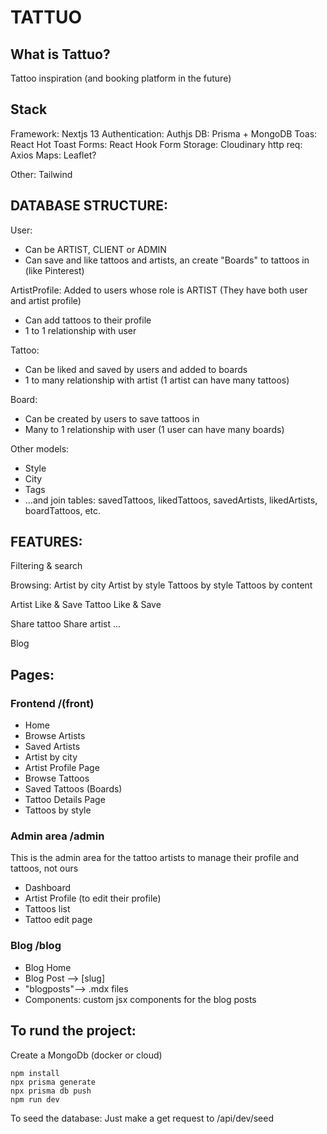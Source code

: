 TATTUO
============

## What is Tattuo? 
Tattoo inspiration (and booking platform in the future)

## Stack
Framework: Nextjs 13
Authentication: Authjs
DB: Prisma + MongoDB
Toas: React Hot Toast
Forms: React Hook Form
Storage: Cloudinary
http req: Axios
Maps: Leaflet?
 
Other: Tailwind



## DATABASE STRUCTURE:

User:
- Can be ARTIST, CLIENT or ADMIN
- Can save and like tattoos and artists, an create "Boards" to tattoos in (like Pinterest)

ArtistProfile: Added to users whose role is ARTIST (They have both user and artist profile)
- Can add tattoos to their profile
- 1 to 1 relationship with user

Tattoo:
- Can be liked and saved by users and added to boards
- 1 to many relationship with artist (1 artist can have many tattoos)

Board:
- Can be created by users to save tattoos in
- Many to 1 relationship with user (1 user can have many boards)

Other models:

- Style
- City
- Tags
- ...and join tables: savedTattoos, likedTattoos, savedArtists, likedArtists, boardTattoos, etc.



## FEATURES:

Filtering & search

Browsing:
Artist by city
Artist by style
Tattoos by style
Tattoos by content

Artist Like & Save
Tattoo Like & Save

Share tattoo
Share artist
...

Blog

## Pages:

### Frontend /(front)
- Home
- Browse Artists
- Saved Artists
- Artist by city
- Artist Profile Page
- Browse Tattoos
- Saved Tattoos (Boards)
- Tattoo Details Page
- Tattoos by style

### Admin area /admin
This is the admin area for the tattoo artists to manage their profile and tattoos, not ours
- Dashboard
- Artist Profile (to edit their profile)
- Tattoos list
- Tattoo edit page

### Blog /blog
- Blog Home
- Blog Post --> [slug]
- "blogposts"--> .mdx files
- Components: custom jsx components for the blog posts

## To rund the project:

Create a MongoDb (docker or cloud)
```
npm install
npx prisma generate
npx prisma db push
npm run dev
```
To seed the database: Just make a get request to /api/dev/seed


